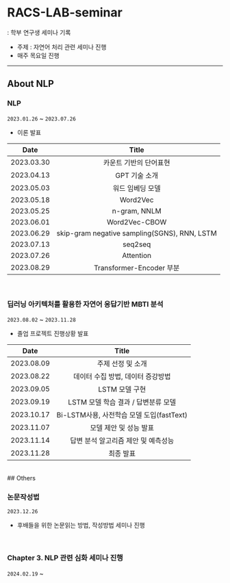 # RACS-LAB-seminar
: 학부 연구생 세미나 기록<br>

* 주제 : 자연어 처리 관련 세미나 진행
* 매주 목요일 진행

___
## About NLP

### NLP 
`2023.01.26` ~ `2023.07.26`
- 이론 발표
  
|Date|Title|
|:---:|:---:|
|2023.03.30|카운트 기반의 단어표현|
|2023.04.13|GPT 기술 소개|
|2023.05.03|워드 임베딩 모델|
|2023.05.18|Word2Vec|
|2023.05.25|n-gram, NNLM|
|2023.06.01|Word2Vec-CBOW|
|2023.06.29|skip-gram negative sampling(SGNS), RNN, LSTM|
|2023.07.13|seq2seq|
|2023.07.26|Attention|
|2023.08.29|Transformer-Encoder 부분|

<br>

### 딥러닝 아키텍처를 활용한 자연어 응답기반 MBTI 분석
`2023.08.02` ~ `2023.11.28`
- 졸업 프로젝트 진행상황 발표

|Date|Title|
|:---:|:---:|
|2023.08.09|주제 선정 및 소개|
|2023.08.22|데이터 수집 방법, 데이터 증강방법|
|2023.09.05|LSTM 모델 구현|
|2023.09.19|LSTM 모델 학습 결과 / 답변분류 모델 |
|2023.10.17|Bi-LSTM사용, 사전학습 모델 도입(fastText)|
|2023.11.07|모델 제안 및 성능 발표|
|2023.11.14|답변 분석 알고리즘 제안 및 예측성능|
|2023.11.28|최종 발표|



<br>
## Others

### 논문작성법 
`2023.12.26`
- 후배들을 위한 논문읽는 방법, 작성방법 세미나 진행
<br>

### Chapter 3. NLP 관련 심화 세미나 진행
`2024.02.19` ~ 
  
  

